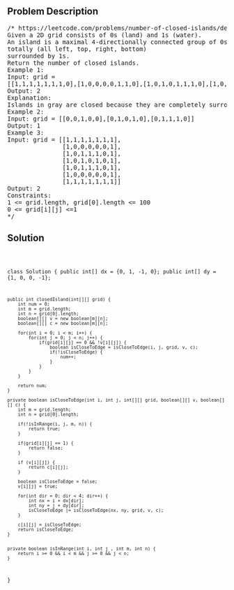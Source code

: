 <!--
<style>
  body { font-family: Arial, sans-serif; }
  .container { max-width: 100%; margin: 0 auto; padding: 10px; }
  .comment-block { max-width: 30%; background-color: #f9f9f9; padding: 10px; border-left: 5px solid #ccc; overflow-wrap: break-word; white-space: pre-wrap; }
  .code-block { background-color: #f4f4f4; padding: 10px; border: 1px solid #ddd; overflow-wrap: break-word; white-space: pre-wrap; }
</style>
-->

<div class='container'>
<h2>Problem Description</h2>
<div class='comment-block'>
<pre>
/* https://leetcode.com/problems/number-of-closed-islands/description/
Given a 2D grid consists of 0s (land) and 1s (water).
An island is a maximal 4-directionally connected group of 0s and a closed island is an island
totally (all left, top, right, bottom)
surrounded by 1s.
Return the number of closed islands.
Example 1:
Input: grid =
[[1,1,1,1,1,1,1,0],[1,0,0,0,0,1,1,0],[1,0,1,0,1,1,1,0],[1,0,0,0,0,1,0,1],[1,1,1,1,1,1,1,0]]
Output: 2
Explanation:
Islands in gray are closed because they are completely surrounded by water (group of 1s).
Example 2:
Input: grid = [[0,0,1,0,0],[0,1,0,1,0],[0,1,1,1,0]]
Output: 1
Example 3:
Input: grid = [[1,1,1,1,1,1,1],
               [1,0,0,0,0,0,1],
               [1,0,1,1,1,0,1],
               [1,0,1,0,1,0,1],
               [1,0,1,1,1,0,1],
               [1,0,0,0,0,0,1],
               [1,1,1,1,1,1,1]]
Output: 2
Constraints:
1 <= grid.length, grid[0].length <= 100
0 <= grid[i][j] <=1
*/
</pre>
</div>

<h2>Solution</h2>
<div class='code-block'>
<pre><code class='language-java'>

class Solution {
    public int[] dx = {0, 1, -1, 0};
    public int[] dy = {1, 0, 0, -1};

    public int closedIsland(int[][] grid) {
        int num = 0;
        int m = grid.length;
        int n = grid[0].length;
        boolean[][] v = new boolean[m][n];
        boolean[][] c = new boolean[m][n];

        for(int i = 0; i < m; i++) {
            for(int j = 0; j < n; j++) {
                if(grid[i][j] == 0 && !v[i][j]) {
                    boolean isCloseToEdge = isCloseToEdge(i, j, grid, v, c);
                    if(!isCloseToEdge) {
                        num++;
                    }
                }
            }
        }

        return num;
    }

    private boolean isCloseToEdge(int i, int j, int[][] grid, boolean[][] v, boolean[][] c) {
        int m = grid.length;
        int n = grid[0].length;

        if(!isInRange(i, j, m, n)) {
            return true;
        }

        if(grid[i][j] == 1) {
            return false;
        }

        if (v[i][j]) {
            return c[i][j];
        }

        boolean isCloseToEdge = false;
        v[i][j] = true;

        for(int dir = 0; dir < 4; dir++) {
            int nx = i + dx[dir];
            int ny = j + dy[dir];
            isCloseToEdge |= isCloseToEdge(nx, ny, grid, v, c);
        }

        c[i][j] = isCloseToEdge;
        return isCloseToEdge;
    }


    private boolean isInRange(int i, int j , int m, int n) {
        return i >= 0 && i < m && j >= 0 && j < n;
    }

}

</code></pre>
</div>
</div>

